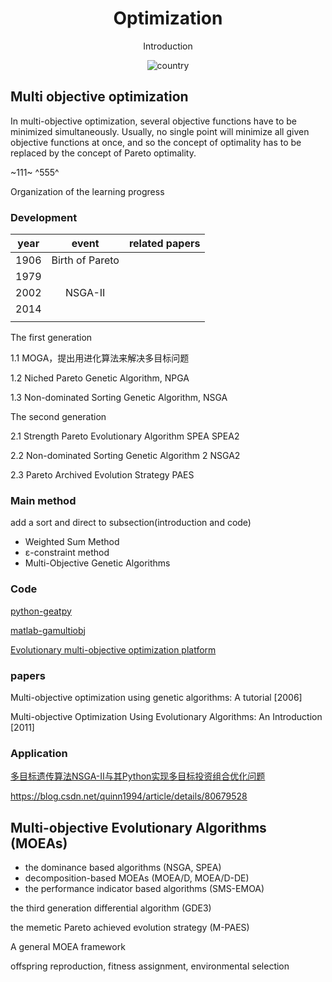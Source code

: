 <h1 align="center">Optimization</h1>
<div align="center">



 Introduction  

![country](https://img.shields.io/badge/country-China-red)

</div>

## Multi objective optimization

In multi-objective optimization, several objective functions have to be minimized simultaneously. Usually, no single point will minimize all given objective functions at once, and so the concept of optimality has to be replaced by the concept of Pareto optimality. <!--hh-->

~111~  ^555^   

[^jjj]: jkjijiji

Organization of the learning progress

### Development

| year |      event      | related papers |
| :--: | :-------------: | :------------: |
| 1906 | Birth of Pareto |                |
| 1979 |                 |                |
| 2002 |     NSGA-II     |                |
| 2014 |                 |                |
|      |                 |                |

The first generation

1.1 MOGA，提出用进化算法来解决多目标问题

1.2 Niched Pareto Genetic Algorithm, NPGA 

1.3 Non-dominated Sorting Genetic Algorithm, NSGA

The second generation

2.1 Strength Pareto Evolutionary Algorithm SPEA SPEA2

2.2 Non-dominated Sorting Genetic Algorithm 2 NSGA2

2.3 Pareto Archived Evolution Strategy PAES 

### Main method

add a sort and direct to subsection(introduction and code)

*  Weighted Sum Method 
*  ε-constraint method 
*  Multi-Objective Genetic Algorithms 



### Code

[python-geatpy](http://geatpy.com/)

[matlab-gamultiobj](https://ww2.mathworks.cn/help/gads/gamultiobj.html)

[Evolutionary multi-objective optimization platform](https://github.com/BIMK/PlatEMO)

### papers

Multi-objective optimization using genetic algorithms: A tutorial [2006]

Multi-objective Optimization Using Evolutionary Algorithms: An Introduction [2011]

### Application

 [多目标遗传算法NSGA-Ⅱ与其Python实现多目标投资组合优化问题](https://blog.csdn.net/WFRainn/article/details/83753615) 



https://blog.csdn.net/quinn1994/article/details/80679528







## Multi-objective Evolutionary Algorithms (MOEAs)
- the dominance based algorithms (NSGA, SPEA)
- decomposition-based MOEAs (MOEA/D, MOEA/D-DE)
- the performance indicator based algorithms (SMS-EMOA)



the third generation differential algorithm (GDE3)

the memetic Pareto achieved evolution strategy (M-PAES)



A general MOEA framework

offspring reproduction, fitness assignment, environmental selection